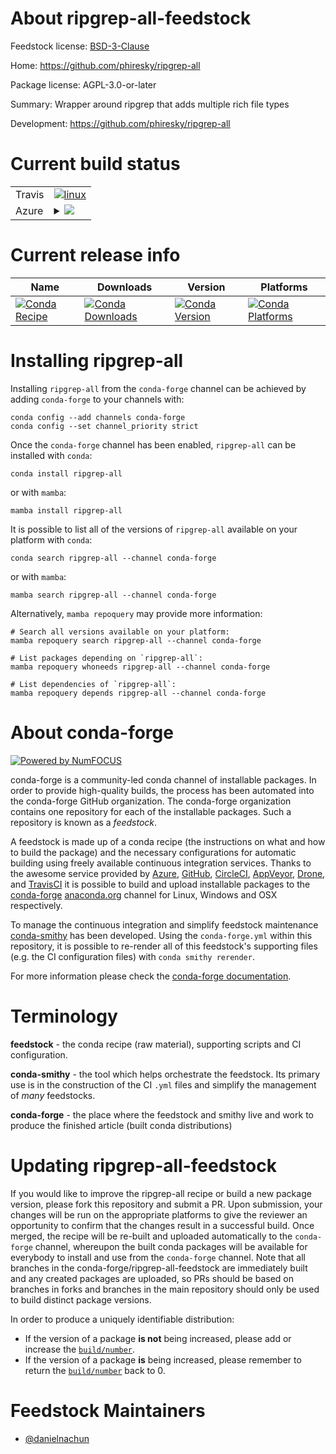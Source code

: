 About ripgrep-all-feedstock
===========================

Feedstock license: [BSD-3-Clause](https://github.com/conda-forge/ripgrep-all-feedstock/blob/main/LICENSE.txt)

Home: https://github.com/phiresky/ripgrep-all

Package license: AGPL-3.0-or-later

Summary: Wrapper around ripgrep that adds multiple rich file types

Development: https://github.com/phiresky/ripgrep-all

Current build status
====================


<table><tr>
    <td>Travis</td>
    <td>
      <a href="https://app.travis-ci.com/conda-forge/ripgrep-all-feedstock">
        <img alt="linux" src="https://img.shields.io/travis/com/conda-forge/ripgrep-all-feedstock/main.svg?label=Linux">
      </a>
    </td>
  </tr>
    
  <tr>
    <td>Azure</td>
    <td>
      <details>
        <summary>
          <a href="https://dev.azure.com/conda-forge/feedstock-builds/_build/latest?definitionId=22962&branchName=main">
            <img src="https://dev.azure.com/conda-forge/feedstock-builds/_apis/build/status/ripgrep-all-feedstock?branchName=main">
          </a>
        </summary>
        <table>
          <thead><tr><th>Variant</th><th>Status</th></tr></thead>
          <tbody><tr>
              <td>linux_64</td>
              <td>
                <a href="https://dev.azure.com/conda-forge/feedstock-builds/_build/latest?definitionId=22962&branchName=main">
                  <img src="https://dev.azure.com/conda-forge/feedstock-builds/_apis/build/status/ripgrep-all-feedstock?branchName=main&jobName=linux&configuration=linux%20linux_64_" alt="variant">
                </a>
              </td>
            </tr><tr>
              <td>linux_aarch64</td>
              <td>
                <a href="https://dev.azure.com/conda-forge/feedstock-builds/_build/latest?definitionId=22962&branchName=main">
                  <img src="https://dev.azure.com/conda-forge/feedstock-builds/_apis/build/status/ripgrep-all-feedstock?branchName=main&jobName=linux&configuration=linux%20linux_aarch64_" alt="variant">
                </a>
              </td>
            </tr><tr>
              <td>linux_ppc64le</td>
              <td>
                <a href="https://dev.azure.com/conda-forge/feedstock-builds/_build/latest?definitionId=22962&branchName=main">
                  <img src="https://dev.azure.com/conda-forge/feedstock-builds/_apis/build/status/ripgrep-all-feedstock?branchName=main&jobName=linux&configuration=linux%20linux_ppc64le_" alt="variant">
                </a>
              </td>
            </tr><tr>
              <td>osx_64</td>
              <td>
                <a href="https://dev.azure.com/conda-forge/feedstock-builds/_build/latest?definitionId=22962&branchName=main">
                  <img src="https://dev.azure.com/conda-forge/feedstock-builds/_apis/build/status/ripgrep-all-feedstock?branchName=main&jobName=osx&configuration=osx%20osx_64_" alt="variant">
                </a>
              </td>
            </tr><tr>
              <td>osx_arm64</td>
              <td>
                <a href="https://dev.azure.com/conda-forge/feedstock-builds/_build/latest?definitionId=22962&branchName=main">
                  <img src="https://dev.azure.com/conda-forge/feedstock-builds/_apis/build/status/ripgrep-all-feedstock?branchName=main&jobName=osx&configuration=osx%20osx_arm64_" alt="variant">
                </a>
              </td>
            </tr><tr>
              <td>win_64</td>
              <td>
                <a href="https://dev.azure.com/conda-forge/feedstock-builds/_build/latest?definitionId=22962&branchName=main">
                  <img src="https://dev.azure.com/conda-forge/feedstock-builds/_apis/build/status/ripgrep-all-feedstock?branchName=main&jobName=win&configuration=win%20win_64_" alt="variant">
                </a>
              </td>
            </tr>
          </tbody>
        </table>
      </details>
    </td>
  </tr>
</table>

Current release info
====================

| Name | Downloads | Version | Platforms |
| --- | --- | --- | --- |
| [![Conda Recipe](https://img.shields.io/badge/recipe-ripgrep--all-green.svg)](https://anaconda.org/conda-forge/ripgrep-all) | [![Conda Downloads](https://img.shields.io/conda/dn/conda-forge/ripgrep-all.svg)](https://anaconda.org/conda-forge/ripgrep-all) | [![Conda Version](https://img.shields.io/conda/vn/conda-forge/ripgrep-all.svg)](https://anaconda.org/conda-forge/ripgrep-all) | [![Conda Platforms](https://img.shields.io/conda/pn/conda-forge/ripgrep-all.svg)](https://anaconda.org/conda-forge/ripgrep-all) |

Installing ripgrep-all
======================

Installing `ripgrep-all` from the `conda-forge` channel can be achieved by adding `conda-forge` to your channels with:

```
conda config --add channels conda-forge
conda config --set channel_priority strict
```

Once the `conda-forge` channel has been enabled, `ripgrep-all` can be installed with `conda`:

```
conda install ripgrep-all
```

or with `mamba`:

```
mamba install ripgrep-all
```

It is possible to list all of the versions of `ripgrep-all` available on your platform with `conda`:

```
conda search ripgrep-all --channel conda-forge
```

or with `mamba`:

```
mamba search ripgrep-all --channel conda-forge
```

Alternatively, `mamba repoquery` may provide more information:

```
# Search all versions available on your platform:
mamba repoquery search ripgrep-all --channel conda-forge

# List packages depending on `ripgrep-all`:
mamba repoquery whoneeds ripgrep-all --channel conda-forge

# List dependencies of `ripgrep-all`:
mamba repoquery depends ripgrep-all --channel conda-forge
```


About conda-forge
=================

[![Powered by
NumFOCUS](https://img.shields.io/badge/powered%20by-NumFOCUS-orange.svg?style=flat&colorA=E1523D&colorB=007D8A)](https://numfocus.org)

conda-forge is a community-led conda channel of installable packages.
In order to provide high-quality builds, the process has been automated into the
conda-forge GitHub organization. The conda-forge organization contains one repository
for each of the installable packages. Such a repository is known as a *feedstock*.

A feedstock is made up of a conda recipe (the instructions on what and how to build
the package) and the necessary configurations for automatic building using freely
available continuous integration services. Thanks to the awesome service provided by
[Azure](https://azure.microsoft.com/en-us/services/devops/), [GitHub](https://github.com/),
[CircleCI](https://circleci.com/), [AppVeyor](https://www.appveyor.com/),
[Drone](https://cloud.drone.io/welcome), and [TravisCI](https://travis-ci.com/)
it is possible to build and upload installable packages to the
[conda-forge](https://anaconda.org/conda-forge) [anaconda.org](https://anaconda.org/)
channel for Linux, Windows and OSX respectively.

To manage the continuous integration and simplify feedstock maintenance
[conda-smithy](https://github.com/conda-forge/conda-smithy) has been developed.
Using the ``conda-forge.yml`` within this repository, it is possible to re-render all of
this feedstock's supporting files (e.g. the CI configuration files) with ``conda smithy rerender``.

For more information please check the [conda-forge documentation](https://conda-forge.org/docs/).

Terminology
===========

**feedstock** - the conda recipe (raw material), supporting scripts and CI configuration.

**conda-smithy** - the tool which helps orchestrate the feedstock.
                   Its primary use is in the construction of the CI ``.yml`` files
                   and simplify the management of *many* feedstocks.

**conda-forge** - the place where the feedstock and smithy live and work to
                  produce the finished article (built conda distributions)


Updating ripgrep-all-feedstock
==============================

If you would like to improve the ripgrep-all recipe or build a new
package version, please fork this repository and submit a PR. Upon submission,
your changes will be run on the appropriate platforms to give the reviewer an
opportunity to confirm that the changes result in a successful build. Once
merged, the recipe will be re-built and uploaded automatically to the
`conda-forge` channel, whereupon the built conda packages will be available for
everybody to install and use from the `conda-forge` channel.
Note that all branches in the conda-forge/ripgrep-all-feedstock are
immediately built and any created packages are uploaded, so PRs should be based
on branches in forks and branches in the main repository should only be used to
build distinct package versions.

In order to produce a uniquely identifiable distribution:
 * If the version of a package **is not** being increased, please add or increase
   the [``build/number``](https://docs.conda.io/projects/conda-build/en/latest/resources/define-metadata.html#build-number-and-string).
 * If the version of a package **is** being increased, please remember to return
   the [``build/number``](https://docs.conda.io/projects/conda-build/en/latest/resources/define-metadata.html#build-number-and-string)
   back to 0.

Feedstock Maintainers
=====================

* [@danielnachun](https://github.com/danielnachun/)

